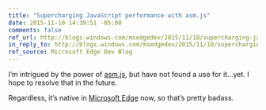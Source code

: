 ```yaml
---
title: "Supercharging JavaScript performance with asm.js"
date: 2015-11-10 14:39:51 -05:00
comments: false
ref_url: http://blogs.windows.com/msedgedev/2015/11/10/supercharging-javascript-performance-with-asm-js/
in_reply_to: http://blogs.windows.com/msedgedev/2015/11/10/supercharging-javascript-performance-with-asm-js/
ref_source: Microsoft Edge Dev Blog
---
```


I’m intrigued by the power of [asm.js](http://asmjs.org/spec/latest/), but have not found a use for it…yet. I hope to resolve that in the future.

Regardless, it’s native in [Microsoft Edge](https://www.microsoft.com/en-us/windows/microsoft-edge) now, so that’s pretty badass.